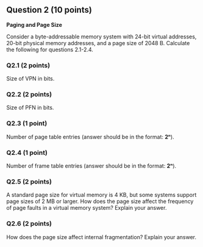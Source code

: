 ## Question 2 (10 points)
**Paging and Page Size**

Consider a byte-addressable memory system with 24-bit virtual addresses, 20-bit
physical memory addresses, and a page size of 2048 B. Calculate the following
for questions 2.1-2.4.

### Q2.1 (2 points)
Size of VPN in bits.

### Q2.2 (2 points)
Size of PFN in bits.

### Q2.3 (1 point)
Number of page table entries (answer should be in the format: **2ⁿ**).

### Q2.4 (1 point)
Number of frame table entries (answer should be in the format: **2ⁿ**).

### Q2.5 (2 points)
A standard page size for virtual memory is 4 KB, but some systems support page
sizes of 2 MB or larger. How does the page size affect the frequency of page
faults in a virtual memory system? Explain your answer.

### Q2.6 (2 points)
How does the page size affect internal fragmentation? Explain your answer.

